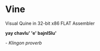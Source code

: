 # Vine
Visual Quine in 32-bit x86 FLAT Assembler

**yay chavlu' 'e' bajnISlu'**

_- Klingon proverb_
